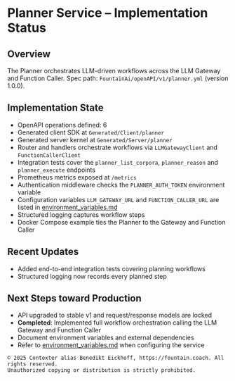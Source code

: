# Planner Service – Implementation Status

## Overview
The Planner orchestrates LLM-driven workflows across the LLM Gateway and Function Caller.
Spec path: `FountainAi/openAPI/v1/planner.yml` (version 1.0.0).

## Implementation State
- OpenAPI operations defined: 6
- Generated client SDK at `Generated/Client/planner`
- Generated server kernel at `Generated/Server/planner`
- Router and handlers orchestrate workflows via `LLMGatewayClient` and `FunctionCallerClient`
- Integration tests cover the `planner_list_corpora`, `planner_reason` and `planner_execute` endpoints
- Prometheus metrics exposed at `/metrics`
- Authentication middleware checks the `PLANNER_AUTH_TOKEN` environment variable
- Configuration variables `LLM_GATEWAY_URL` and `FUNCTION_CALLER_URL` are listed in [environment_variables.md](../../../../../docs/environment_variables.md)
- Structured logging captures workflow steps
- Docker Compose example ties the Planner to the Gateway and Function Caller

## Recent Updates
- Added end-to-end integration tests covering planning workflows
- Structured logging now records every planned step

## Next Steps toward Production
- API upgraded to stable v1 and request/response models are locked
- **Completed**: Implemented full workflow orchestration calling the LLM Gateway and Function Caller
- Document environment variables and external dependencies
- Refer to [environment_variables.md](../../../../../docs/environment_variables.md) when configuring the service

```
© 2025 Contexter alias Benedikt Eickhoff, https://fountain.coach. All rights reserved.
Unauthorized copying or distribution is strictly prohibited.
```
